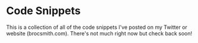 # Code Snippets
 
This is a collection of all of the code snippets I've posted on my Twitter or website (brocsmith.com). There's not much right now but check back soon!
